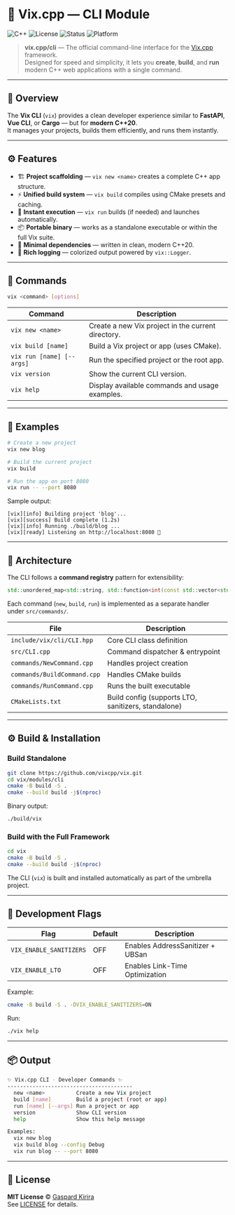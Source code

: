 # 🧩 Vix.cpp — CLI Module

![C++](https://img.shields.io/badge/C%2B%2B-20-blue.svg)
![License](https://img.shields.io/badge/License-MIT-green)
![Status](https://img.shields.io/badge/Status-Stable-success)
![Platform](https://img.shields.io/badge/Platform-Linux%20|%20macOS%20|%20Windows-lightgrey)

> **vix.cpp/cli** — The official command-line interface for the [Vix.cpp](https://github.com/vixcpp/vix) framework.  
> Designed for speed and simplicity, it lets you **create**, **build**, and **run** modern C++ web applications with a single command.

---

## 🚀 Overview

The **Vix CLI** (`vix`) provides a clean developer experience similar to **FastAPI**, **Vue CLI**, or **Cargo** — but for **modern C++20**.  
It manages your projects, builds them efficiently, and runs them instantly.

---

## ⚙️ Features

- 🏗️ **Project scaffolding** — `vix new <name>` creates a complete C++ app structure.
- ⚡ **Unified build system** — `vix build` compiles using CMake presets and caching.
- 🚀 **Instant execution** — `vix run` builds (if needed) and launches automatically.
- 📦 **Portable binary** — works as a standalone executable or within the full Vix suite.
- 🧠 **Minimal dependencies** — written in clean, modern C++20.
- 🎨 **Rich logging** — colorized output powered by `vix::Logger`.

---

## 🧰 Commands

```bash
vix <command> [options]
```

| Command                   | Description                                        |
| ------------------------- | -------------------------------------------------- |
| `vix new <name>`          | Create a new Vix project in the current directory. |
| `vix build [name]`        | Build a Vix project or app (uses CMake).           |
| `vix run [name] [--args]` | Run the specified project or the root app.         |
| `vix version`             | Show the current CLI version.                      |
| `vix help`                | Display available commands and usage examples.     |

---

## 🧪 Examples

```bash
# Create a new project
vix new blog

# Build the current project
vix build

# Run the app on port 8080
vix run -- --port 8080
```

Sample output:

```
[vix][info] Building project 'blog'...
[vix][success] Build complete (1.2s)
[vix][info] Running ./build/blog ...
[vix][ready] Listening on http://localhost:8080 🚀
```

---

## 🧩 Architecture

The CLI follows a **command registry** pattern for extensibility:

```cpp
std::unordered_map<std::string, std::function<int(const std::vector<std::string>&)>> commands_;
```

Each command (`new`, `build`, `run`) is implemented as a separate handler under `src/commands/`.

| File                        | Description                                         |
| --------------------------- | --------------------------------------------------- |
| `include/vix/cli/CLI.hpp`   | Core CLI class definition                           |
| `src/CLI.cpp`               | Command dispatcher & entrypoint                     |
| `commands/NewCommand.cpp`   | Handles project creation                            |
| `commands/BuildCommand.cpp` | Handles CMake builds                                |
| `commands/RunCommand.cpp`   | Runs the built executable                           |
| `CMakeLists.txt`            | Build config (supports LTO, sanitizers, standalone) |

---

## ⚙️ Build & Installation

### Build Standalone

```bash
git clone https://github.com/vixcpp/vix.git
cd vix/modules/cli
cmake -B build -S .
cmake --build build -j$(nproc)
```

Binary output:

```bash
./build/vix
```

### Build with the Full Framework

```bash
cd vix
cmake -B build -S .
cmake --build build -j$(nproc)
```

The CLI (`vix`) is built and installed automatically as part of the umbrella project.

---

## 🧰 Development Flags

| Flag                    | Default | Description                      |
| ----------------------- | ------- | -------------------------------- |
| `VIX_ENABLE_SANITIZERS` | OFF     | Enables AddressSanitizer + UBSan |
| `VIX_ENABLE_LTO`        | OFF     | Enables Link-Time Optimization   |

Example:

```bash
cmake -B build -S . -DVIX_ENABLE_SANITIZERS=ON
```

Run:

```bash
./vix help
```

---

## 📦 Output

```bash
✨ Vix.cpp CLI - Developer Commands ✨
----------------------------------------
  new <name>          Create a new Vix project
  build [name]        Build a project (root or app)
  run [name] [--args] Run a project or app
  version             Show CLI version
  help                Show this help message

Examples:
  vix new blog
  vix build blog --config Debug
  vix run blog -- --port 8080
```

---

## 🧾 License

**MIT License** © [Gaspard Kirira](https://github.com/gkirira)  
See [LICENSE](../../LICENSE) for details.

